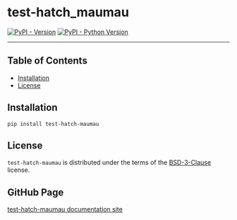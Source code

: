 # test-hatch_maumau

[![PyPI - Version](https://img.shields.io/pypi/v/test-hatch-maumau.svg)](https://test.pypi.org/project/test-hatch-maumau)
[![PyPI - Python Version](https://img.shields.io/pypi/pyversions/test-hatch-maumau.svg)](https://test.pypi.org/project/test-hatch-maumau)

---

## Table of Contents

- [Installation](#installation)
- [License](#license)

## Installation

```console
pip install test-hatch-maumau
```

## License

`test-hatch-maumau` is distributed under the terms of the [BSD-3-Clause](https://spdx.org/licenses/BSD-3-Clause.html) license.

## GitHub Page

[test-hatch-maumau documentation site](https://mau-aravena.github.io/test-hatch_maumau/)
